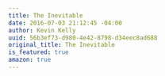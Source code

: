 ```yaml
---
title: The Inevitable
date: 2016-07-03 21:12:45 -04:00
author: Kevin Kelly
uuid: 56b3ef73-d980-4e42-8798-d34eec8ad688
original_title: The Inevitable
is_featured: true
amazon: true
---
```


